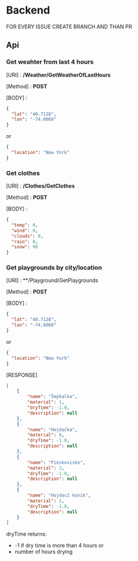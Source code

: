# Backend

FOR EVERY ISSUE CREATE BRANCH AND THAN PR

## Api

### Get weahter from last 4 hours

[URI] : **/Weather/GetWeatherOfLastHours**

[Method] : **POST**

[BODY] : 

```json
{
  "lat": "40.7128",
  "lon": "-74.0060"
}
```
or

```json
{
  "location": "New York"
}
```

### Get clothes

[URI] : **/Clothes/GetClothes**

[Method] : **POST**

[BODY] : 

```json
{
  "temp": 0,
  "wind": 0,
  "clouds": 0,
  "rain": 0,
  "snow": 90
}
```

### Get playgrounds by city/location


[URI] : **/Playground/GetPlaygrounds

[Method] : **POST**

[BODY] : 

```json
{
  "lat": "40.7128",
  "lon": "-74.0060"
}
```
or

```json
{
  "location": "New York"
}
```
[RESPONSE]

```json
[
    {
        "name": "Šmýkalka",
        "material": 1,
        "dryTime": -1.0,
        "description": null
    },
    {
        "name": "Hojdačka",
        "material": 0,
        "dryTime": -1.0,
        "description": null
    },
    {
        "name": "Pieskovisko",
        "material": 3,
        "dryTime": -1.0,
        "description": null
    },
    {
        "name": "Hojdací koník",
        "material": 2,
        "dryTime": -1.0,
        "description": null
    }
]
```

dryTime returns:
- -1 if dry time is more than 4 hours
or
- number of hours drying
